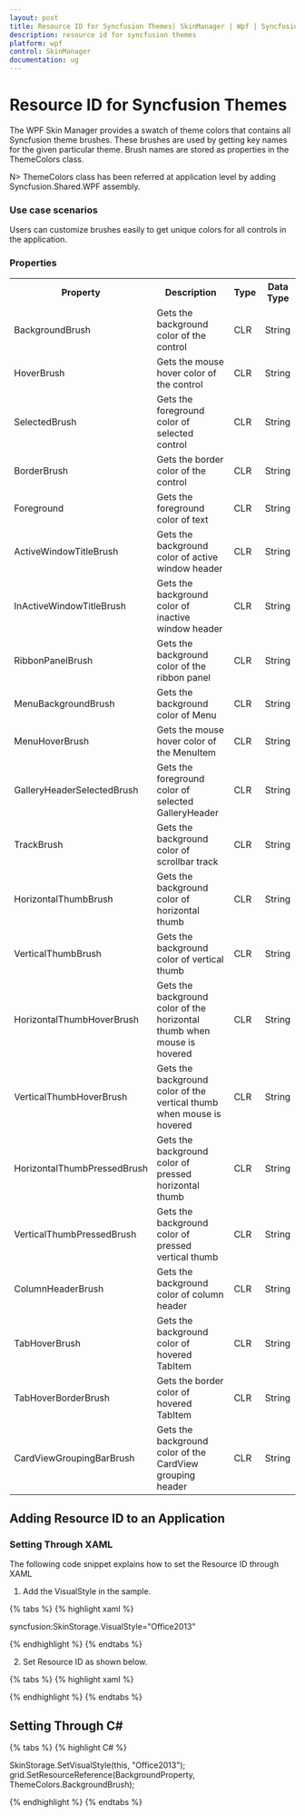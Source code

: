 ```yaml
---
layout: post
title: Resource ID for Syncfusion Themes| SkinManager | Wpf | Syncfusion
description: resource id for syncfusion themes
platform: wpf
control: SkinManager
documentation: ug
---
```


# Resource ID for Syncfusion Themes

The WPF Skin Manager provides a swatch of theme colors that contains all Syncfusion theme brushes. These brushes are used by getting key names for the given particular theme. Brush names are stored as properties in the ThemeColors class.

N> ThemeColors class has been referred at application level by adding Syncfusion.Shared.WPF assembly.

### Use case scenarios

Users can customize brushes easily to get unique colors for all controls in the application.



### Properties

<table>
<tr>
<th>
Property </th><th>
Description </th><th>
Type </th><th>
Data Type </th></tr>
<tr>
<td>
BackgroundBrush</td><td>
Gets the background color of the control</td><td>
CLR</td><td>
String</td></tr>
<tr>
<td>
HoverBrush</td><td>
Gets the mouse hover color of the control</td><td>
CLR</td><td>
String</td></tr>
<tr>
<td>
SelectedBrush</td><td>
Gets the foreground color of selected control</td><td>
CLR</td><td>
String</td></tr>
<tr>
<td>
BorderBrush</td><td>
Gets the border color of the control</td><td>
CLR</td><td>
String</td></tr>
<tr>
<td>
Foreground</td><td>
Gets the foreground color of text</td><td>
CLR</td><td>
String</td></tr>
<tr>
<td>
ActiveWindowTitleBrush</td><td>
Gets the background color of active window header</td><td>
CLR</td><td>
String</td></tr>
<tr>
<td>
InActiveWindowTitleBrush</td><td>
Gets the background color of inactive window header</td><td>
CLR</td><td>
String</td></tr>
<tr>
<td>
RibbonPanelBrush</td><td>
Gets the background color of the ribbon panel</td><td>
CLR</td><td>
String</td></tr>
<tr>
<td>
MenuBackgroundBrush</td><td>
Gets the background color of Menu</td><td>
CLR</td><td>
String</td></tr>
<tr>
<td>
MenuHoverBrush</td><td>
Gets the mouse hover color of the MenuItem</td><td>
CLR</td><td>
String</td></tr>
<tr>
<td>
GalleryHeaderSelectedBrush</td><td>
Gets the foreground color of selected GalleryHeader</td><td>
CLR</td><td>
String</td></tr>
<tr>
<td>
TrackBrush</td><td>
Gets the background color of scrollbar track</td><td>
CLR</td><td>
String</td></tr>
<tr>
<td>
HorizontalThumbBrush</td><td>
Gets the background color of horizontal thumb</td><td>
CLR</td><td>
String</td></tr>
<tr>
<td>
VerticalThumbBrush</td><td>
Gets the background color of vertical thumb</td><td>
CLR</td><td>
String</td></tr>
<tr>
<td>
HorizontalThumbHoverBrush</td><td>
Gets the background color of the horizontal thumb when mouse is hovered</td><td>
CLR</td><td>
String</td></tr>
<tr>
<td>
VerticalThumbHoverBrush</td><td>
Gets the background color of the vertical thumb when mouse is hovered</td><td>
CLR</td><td>
String</td></tr>
<tr>
<td>
HorizontalThumbPressedBrush</td><td>
Gets the background color of pressed horizontal thumb</td><td>
CLR</td><td>
String</td></tr>
<tr>
<td>
VerticalThumbPressedBrush</td><td>
Gets the background color of pressed vertical thumb </td><td>
CLR</td><td>
String</td></tr>
<tr>
<td>
ColumnHeaderBrush</td><td>
Gets the background color of column header </td><td>
CLR</td><td>
String</td></tr>
<tr>
<td>
TabHoverBrush</td><td>
Gets the background color of hovered TabItem </td><td>
CLR</td><td>
String</td></tr>
<tr>
<td>
TabHoverBorderBrush</td><td>
Gets the border color of hovered TabItem </td><td>
CLR</td><td>
String</td></tr>
<tr>
<td>
CardViewGroupingBarBrush</td><td>
Gets the background color of the CardView grouping header </td><td>
CLR</td><td>
String</td></tr>
</table>


## Adding Resource ID to an Application

### Setting Through XAML

The following code snippet explains how to set the Resource ID through XAML

1. Add the VisualStyle in the sample.

{% tabs %}
{% highlight xaml %}
 
syncfusion:SkinStorage.VisualStyle="Office2013"

{% endhighlight %}
{% endtabs %}

2. Set Resource ID as shown below.

{% tabs %}
{% highlight xaml %}

<Grid x:Name="grid" Background="{DynamicResource {x:Static syncfusion:ThemeColors.BackgroundBrush}}">

{% endhighlight %}
{% endtabs %}

## Setting Through C#

{% tabs %}
{% highlight C# %}

SkinStorage.SetVisualStyle(this, "Office2013");
grid.SetResourceReference(BackgroundProperty, ThemeColors.BackgroundBrush);

{% endhighlight %}
{% endtabs %}
